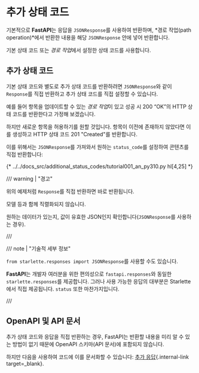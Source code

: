 # 추가 상태 코드

기본적으로 **FastAPI**는 응답을 `JSONResponse`를 사용하여 반환하며, *경로 작업(path operation)*에서 반환한 내용을 해당 `JSONResponse` 안에 넣어 반환합니다.

기본 상태 코드 또는 *경로 작업*에서 설정한 상태 코드를 사용합니다.

## 추가 상태 코드

기본 상태 코드와 별도로 추가 상태 코드를 반환하려면 `JSONResponse`와 같이 `Response`를 직접 반환하고 추가 상태 코드를 직접 설정할 수 있습니다.

예를 들어 항목을 업데이트할 수 있는 *경로 작업*이 있고 성공 시 200 “OK”의 HTTP 상태 코드를 반환한다고 가정해 보겠습니다.

하지만 새로운 항목을 허용하기를 원할 것입니다. 항목이 이전에 존재하지 않았다면 이를 생성하고 HTTP 상태 코드 201 "Created"를 반환합니다.

이를 위해서는 `JSONResponse`를 가져와서 원하는 `status_code`를 설정하여 콘텐츠를 직접 반환합니다:

{* ../../docs_src/additional_status_codes/tutorial001_an_py310.py hl[4,25] *}

/// warning | "경고"

위의 예제처럼 `Response`를 직접 반환하면 바로 반환됩니다.

모델 등과 함께 직렬화되지 않습니다.

원하는 데이터가 있는지, 값이 유효한 JSON인지 확인합니다(`JSONResponse`를 사용하는 경우).

///

/// note | "기술적 세부 정보"

`from starlette.responses import JSONResponse`를 사용할 수도 있습니다.

**FastAPI**는 개발자 여러분을 위한 편의성으로 `fastapi.responses`와 동일한 `starlette.responses`를 제공합니다. 그러나 사용 가능한 응답의 대부분은 Starlette에서 직접 제공됩니다. `status` 또한 마찬가지입니다.

///

## OpenAPI 및 API 문서

추가 상태 코드와 응답을 직접 반환하는 경우, FastAPI는 반환할 내용을 미리 알 수 있는 방법이 없기 때문에 OpenAPI 스키마(API 문서)에 포함되지 않습니다.

하지만 다음을 사용하여 코드에 이를 문서화할 수 있습니다: [추가 응답](additional-responses.md){.internal-link target=_blank}.

